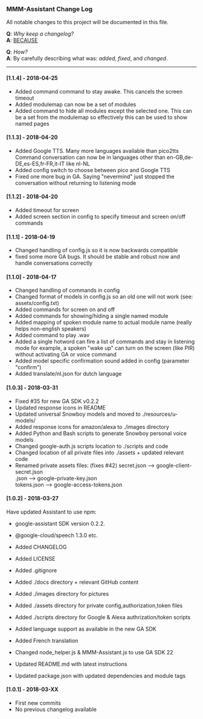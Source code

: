 ### MMM-Assistant Change Log

All notable changes to this project will be documented in this file.

**Q**: *Why keep a changelog?*  
**A**: [BECAUSE](http://keepachangelog.com/en/1.0.0/)

**Q**: *How?*  
**A**: By carefully describing what was: *added, fixed*, and *changed*.

---

#### [1.1.4] - 2018-04-25

- Added command command to stay awake. This cancels the screen timeout
- Added modulemap can now be a set of modules
- Added command to hide all modules except the selected one. This can be a set from the modulemap so 
    effectively this can be used to show named pages

#### [1.1.3] - 2018-04-20

- Added Google TTS. Many more languages available than pico2tts
  Command conversation can now be in languages other than en-GB,de-DE,es-ES,fr-FR,it-IT like nl-NL
- Added config switch to choose between pico and Google TTS
- Fixed one more bug in GA. Saying "nevermind" just stopped the conversation without returning to listening mode

#### [1.1.2] - 2018-04-20

- Added timeout for screen
- Added screen section in config to specify timeout and screen on/off commands

#### [1.1.1] - 2018-04-19

- Changed handling of config.js so it is now backwards compatible
- fixed some more GA bugs. It should be stable and robust now and handle conversations correctly

#### [1.1.0] - 2018-04-17

- Changed handling of commands in config
- Changed format of models in config.js so an old one will not work (see: assets/config.txt)
- Added commands for screen on and off
- Added commands for showing/hiding a single named module
- Added mapping of spoken module name to actual module name (really helps non-english speakers)
- Added command to play .wav
- Added a single hotword can fire a list of commands and stay in listening mode
  for example, a spoken "wake up" can turn on the screen (like PIR) without activating GA or voice command
- Added model specific confirmation sound added in config (parameter "confirm")
- Added translate/nl.json for dutch language


#### [1.0.3] - 2018-03-31

- Fixed #35 for new GA SDK v0.2.2
- Updated response icons in README
- Updated universal Snowboy models and moved to ./resources/u-models/
- Added response icons for amazon/alexa to ./images directory
- Added Python and Bash scripts to generate Snowboy personal voice models
- Changed google-auth.js scripts location to ./scripts and code
- Changed location of all private files into ./assets + updated relevant code
- Renamed private assets files:  (fixes #42)
    secret.json       --> google-client-secret.json  
    <downloaded>.json --> google-private-key.json  
    tokens.json       --> google-access-tokens.json


#### [1.0.2] - 2018-03-27

Have updated Assistant to use npm:
- google-assistant SDK version 0.2.2.
- @google-cloud/speech  1.3.0
etc.

- Added CHANGELOG
- Added LICENSE
- Added .gitignore
- Added ./docs directory + relevant GitHub content
- Added ./images directory for pictures
- Added ./assets directory for private config,authorization,token files
- Added ./scripts directory for Google & Alexa authrization/token scripts
- Added language support as available in the new GA SDK
- Added French translation
- Changed node_helper.js & MMM-Assistant.js to use GA SDK 22
- Updated README.md with latest instructions
- Updated package.json with updated dependencies and module tags


#### [1.0.1] - 2018-03-XX

- First new commits
- No previous changelog available 
